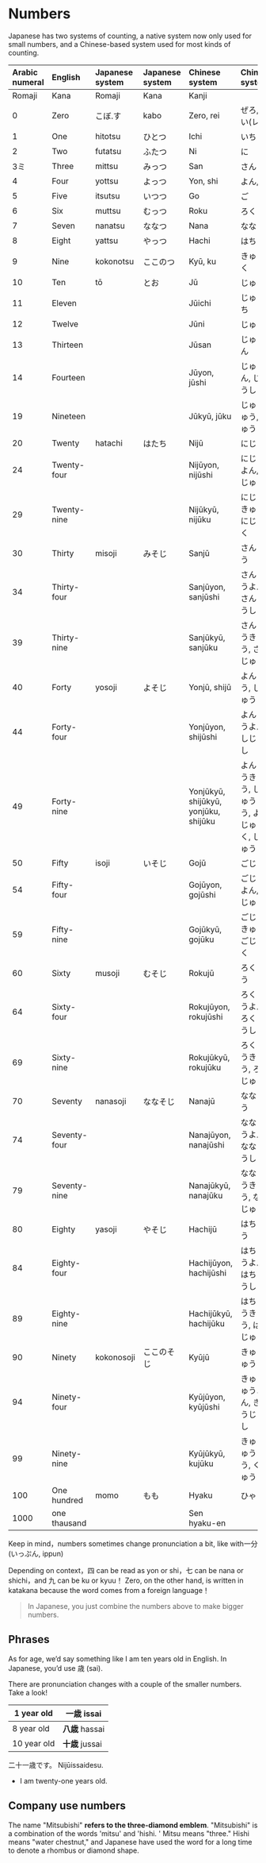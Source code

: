 # Numbers

Japanese has two systems of counting, a native system now only used for small numbers, and a Chinese-based system used for most kinds of counting.

| Arabic numeral | English | Japanese system | Japanese system | Chinese system | Chinese system | Chinese system |
| :--- | :--- | :--- | :--- | :--- | :--- | :--- |
| Romaji | Kana | Romaji | Kana | Kanji |  |  |
| 0 | Zero | こぼ.す | kabo | Zero, rei | ぜろ, れい(レイ) | 〇, 零 |
| 1 | One | hitotsu | ひとつ | Ichi | いち | 一 |
| 2 | Two | futatsu | ふたつ | Ni | に | 二 |
| 3ミ | Three | mittsu | みっつ | San | さん | 三 |
| 4 | Four | yottsu | よっつ | Yon, shi | よん, し | 四 |
| 5 | Five | itsutsu | いつつ | Go | ご | 五 |
| 6 | Six | muttsu | むっつ | Roku | ろく | 六 |
| 7 | Seven | nanatsu | ななつ | Nana | なな | 七(シチ) |
| 8 | Eight | yattsu | やっつ | Hachi | はち | 八 |
| 9 | Nine | kokonotsu | ここのつ | Kyū, ku | きゅう, く | 九 |
| 10 | Ten | tō | とお | Jū | じゅう | 十 |
| 11 | Eleven |  |  | Jūichi | じゅういち | 十一 |
| 12 | Twelve |  |  | Jūni | じゅうに | 十二 |
| 13 | Thirteen |  |  | Jūsan | じゅうさん | 十三 |
| 14 | Fourteen |  |  | Jūyon, jūshi | じゅうよん, じゅうし | 十四 |
| 19 | Nineteen |  |  | Jūkyū, jūku | じゅうきゅう, じゅうく | 十九 |
| 20 | Twenty | hatachi | はたち | Nijū | にじゅう | 二十 |
| 24 | Twenty-four |  |  | Nijūyon, nijūshi | にじゅうよん, にじゅうし | 二十四 |
| 29 | Twenty-nine |  |  | Nijūkyū, nijūku | にじゅうきゅう, にじゅうく | 二十九 |
| 30 | Thirty | misoji | みそじ | Sanjū | さんじゅう | 三十 |
| 34 | Thirty-four |  |  | Sanjūyon, sanjūshi | さんじゅうよん, さんじゅうし | 三十四 |
| 39 | Thirty-nine |  |  | Sanjūkyū, sanjūku | さんじゅうきゅう, さんじゅうく | 三十九 |
| 40 | Forty | yosoji | よそじ | Yonjū, shijū | よんじゅう, しじゅう | 四十 |
| 44 | Forty-four |  |  | Yonjūyon, shijūshi | よんじゅうよん, しじゅうし | 四十四 |
| 49 | Forty-nine |  |  | Yonjūkyū, shijūkyū, yonjūku, shijūku | よんじゅうきゅう, しじゅうきゅう, よんじゅうく, しじゅうく | 四十九 |
| 50 | Fifty | isoji | いそじ | Gojū | ごじゅう | 五十 |
| 54 | Fifty-four |  |  | Gojūyon, gojūshi | ごじゅうよん, ごじゅうし | 五十四 |
| 59 | Fifty-nine |  |  | Gojūkyū, gojūku | ごじゅうきゅう, ごじゅうく | 五十九 |
| 60 | Sixty | musoji | むそじ | Rokujū | ろくじゅう | 六十 |
| 64 | Sixty-four |  |  | Rokujūyon, rokujūshi | ろくじゅうよん, ろくじゅうし | 六十四 |
| 69 | Sixty-nine |  |  | Rokujūkyū, rokujūku | ろくじゅうきゅう, ろくじゅうく | 六十九 |
| 70 | Seventy | nanasoji | ななそじ | Nanajū | ななじゅう | 七十 |
| 74 | Seventy-four |  |  | Nanajūyon, nanajūshi | ななじゅうよん, ななじゅうし | 七十四 |
| 79 | Seventy-nine |  |  | Nanajūkyū, nanajūku | ななじゅうきゅう, ななじゅうく | 七十九 |
| 80 | Eighty | yasoji | やそじ | Hachijū | はちじゅう | 八十 |
| 84 | Eighty-four |  |  | Hachijūyon, hachijūshi | はちじゅうよん, はちじゅうし | 八十四 |
| 89 | Eighty-nine |  |  | Hachijūkyū, hachijūku | はちじゅうきゅう, はちじゅうく | 八十九 |
| 90 | Ninety | kokonosoji | ここのそじ | Kyūjū | きゅうじゅう | 九十 |
| 94 | Ninety-four |  |  | Kyūjūyon, kyūjūshi | きゅうじゅうよん, きゅうじゅうし | 九十四 |
| 99 | Ninety-nine |  |  | Kyūjūkyū, kujūku | きゅうじゅうきゅう, くじゅうく | 九十九 |
| 100 | One hundred | momo | もも | Hyaku | ひゃく | 百 |
| 1000 | one thausand |  |  | Sen hyaku-en |  | 千百円 |

Keep in mind，numbers sometimes change pronunciation a bit, like with一分\(いっぷん, ippun\)

Depending on context，四 can be read as yon or shi，七 can be nana or shichi，and 九 can be ku or kyuu！ Zero, on the other hand, is written in katakana because the word comes from a foreign language！

> In Japanese, you just combine the numbers above to make bigger numbers.



## Phrases

As for age, we’d say something like I am ten years old in English. In Japanese, you’d use 歳 (sai). 

There are pronunciation changes with a couple of the smaller numbers. Take a look!

| 1 year old  | **一歳** issai  |
| ----------- | --------------- |
| 8 year old  | **八歳** hassai |
| 10 year old | **十歳** jussai |

二十一歳です。  Nijūissaidesu.

- I am twenty-one years old.

## Company use numbers

The name "Mitsubishi" **refers to the three-diamond emblem**. "Mitsubishi" is a combination of the words 'mitsu' and 'hishi. ' Mitsu means "three." Hishi means "water chestnut," and Japanese have used the word for a long time to denote a rhombus or diamond shape.